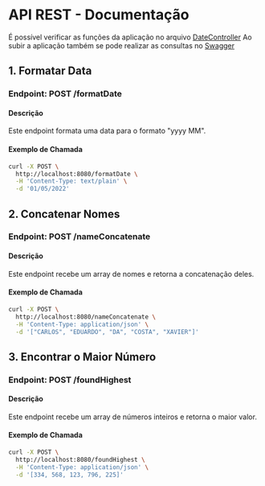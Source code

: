 # API REST - Documentação
É possível verificar as funções da aplicação no arquivo [DateController](src/main/java/com/ottimizza/REST/DateController.java)
Ao subir a aplicação também se pode realizar as consultas no [Swagger](http://localhost:8080/swagger-ui.html)

## 1. Formatar Data

### Endpoint: POST /formatDate

#### Descrição
Este endpoint formata uma data para o formato "yyyy MM".

#### Exemplo de Chamada

```bash
curl -X POST \
  http://localhost:8080/formatDate \
  -H 'Content-Type: text/plain' \
  -d '01/05/2022'
```

## 2. Concatenar Nomes

### Endpoint: POST /nameConcatenate

#### Descrição
Este endpoint recebe um array de nomes e retorna a concatenação deles.

#### Exemplo de Chamada

```bash
curl -X POST \
  http://localhost:8080/nameConcatenate \
  -H 'Content-Type: application/json' \
  -d '["CARLOS", "EDUARDO", "DA", "COSTA", "XAVIER"]'

```

## 3. Encontrar o Maior Número

### Endpoint: POST /foundHighest

#### Descrição
Este endpoint recebe um array de números inteiros e retorna o maior valor.

#### Exemplo de Chamada

```bash
curl -X POST \
  http://localhost:8080/foundHighest \
  -H 'Content-Type: application/json' \
  -d '[334, 568, 123, 796, 225]'

```
